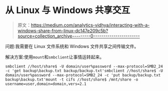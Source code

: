 # 从 Linux 与 Windows 共享交互

> 原文：<https://medium.com/analytics-vidhya/interacting-with-a-windows-share-from-linux-dc147e209c5b?source=collection_archive---------0----------------------->

问题:我需要在 Linux 文件系统和 Windows 文件共享之间传输文件。

解决方案:使用`mount`和`smbclient`让事情运转起来。

```
smbclient //host/share$ -U domain/user%password --max-protocol=SMB2_24 -c 'get backup\backup.txt backup/backup.txt'smbclient //host/share$ -U domain/user%password --max-protocol=SMB2_24 -c 'put backup/backup.txt backup\backup.txt'mount -t cifs //host/share$ /mnt/share -o username=user,domain=domain,vers=2.1
```